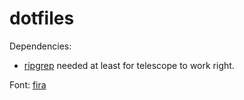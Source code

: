 # dotfiles

Dependencies:
- [ripgrep](https://archlinux.org/packages/extra/x86_64/ripgrep/) needed at least for telescope to work right.

Font: [fira](https://archlinux.org/packages/extra/any/ttf-fira-mono/)

